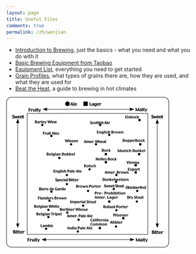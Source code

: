 ```yaml
---
layout: page
title: Useful Files
comments: true
permalink: /zh/wenjian
---
```


* [Introduction to Brewing](/media/files/introduction-to-brewing--english.pdf), just the basics - what you need and what you do with it
* [Basic Brewing Equipment from Taobao](/media/files/brew-equipment-from-taobao.xls)
* [Equipment List](/media/files/equipment-list.docx), everything you need to get started
* [Grain Profiles](/media/files/grains.pdf), what types of grains there are, how they are used, and what they are used for
* [Beat the Heat](/media/files/beat-the-heat.pdf), a guide to brewing in hot climates

!["The Beer Spectrum"](/media/files/beer-spectrum.jpg)